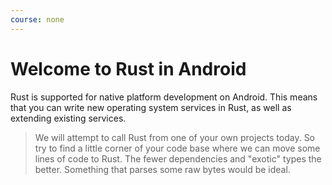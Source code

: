 ```yaml
---
course: none
---
```

# Welcome to Rust in Android

Rust is supported for native platform development on Android. This means that
you can write new operating system services in Rust, as well as extending
existing services.

> We will attempt to call Rust from one of your own projects today. So try to
> find a little corner of your code base where we can move some lines of code to
> Rust. The fewer dependencies and "exotic" types the better. Something that
> parses some raw bytes would be ideal.
